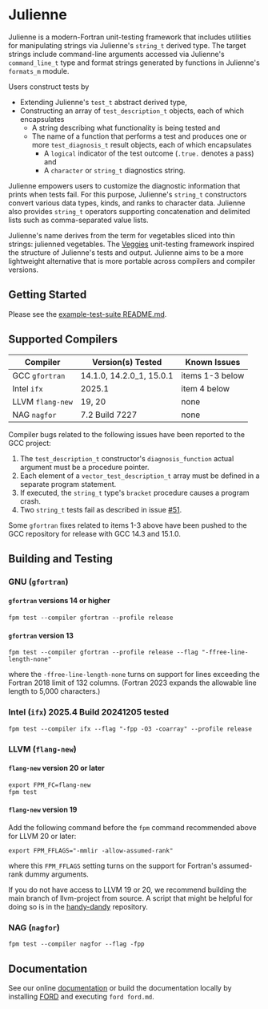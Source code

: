 Julienne
========

Julienne is a modern-Fortran unit-testing framework that includes utilities for manipulating strings 
via Julienne's `string_t` derived type.  The target strings include command-line arguments accessed
via Julienne's `command_line_t` type  and format strings generated by functions in Julienne's `formats_m` module.

Users construct tests by
* Extending Julienne's `test_t` abstract derived type,
* Constructing an array of `test_description_t` objects, each of which encapsulates
   * A string describing what functionality is being tested and
   * The name of a function that performs a test and produces one or more `test_diagnosis_t` result objects, each of which encapsulates
      * A `logical` indicator of the test outcome (`.true.` denotes a pass) and
      * A `character` or `string_t` diagnostics string.
   
Julienne empowers users to customize the diagnostic information that prints when tests fail.
For this purpose, Julienne's `string_t` constructors convert various data types, kinds, and ranks to character data.
Julienne also provides `string_t` operators supporting concatenation and delimited lists such as comma-separated value lists.

Julienne's name derives from the term for vegetables sliced into thin strings: julienned vegetables.
The [Veggies] unit-testing framework inspired the structure of Julienne's tests and output.
Julienne aims to be a more lightweight alternative that is more portable across compilers and compiler versions.

Getting Started
---------------
Please see the [example-test-suite README.md](./example/example-test-suite/README.md).

Supported Compilers 
-------------------

Compiler         | Version(s) Tested        | Known Issues
-----------------|--------------------------|-------------
GCC `gfortran`   | 14.1.0, 14.2.0_1, 15.0.1 | items 1-3 below
Intel `ifx`      | 2025.1                   | item 4 below
LLVM `flang-new` | 19, 20                   | none
NAG `nagfor`     | 7.2 Build 7227           | none

Compiler bugs related to the following issues have been reported to the GCC project:

1. The `test_description_t` constructor's `diagnosis_function` actual argument must be a procedure pointer.
2. Each element of a `vector_test_description_t` array must be defined in a separate program statement.
3. If executed, the `string_t` type's `bracket` procedure causes a program crash.
4. Two `string_t` tests fail as described in issue [#51](https://github.com/BerkeleyLab/julienne/issues/51).

Some `gfortran` fixes related to items 1-3 above have been pushed to the GCC repository for release with GCC 14.3 and 15.1.0.

Building and Testing
--------------------

### GNU (`gfortran`)
#### `gfortran` versions 14 or higher
```
fpm test --compiler gfortran --profile release
```

#### `gfortran` version 13
```
fpm test --compiler gfortran --profile release --flag "-ffree-line-length-none"
```
where the `-ffree-line-length-none` turns on support for lines exceeding the Fortran 2018 limit of 132 columns.
(Fortran 2023 expands the allowable line length to 5,000 characters.)

### Intel (`ifx`) 2025.4 Build 20241205 tested
```
fpm test --compiler ifx --flag "-fpp -O3 -coarray" --profile release
```

### LLVM (`flang-new`)
#### `flang-new` version 20 or later
```
export FPM_FC=flang-new
fpm test
```

#### `flang-new` version 19
Add the following command before the `fpm` command recommended above for LLVM 20 or later:
```
export FPM_FFLAGS="-mmlir -allow-assumed-rank"
```
where this `FPM_FFLAGS` setting turns on the support for Fortran's assumed-rank dummy arguments.

If you do not have access to LLVM 19 or 20, we recommend building the main branch of llvm-project from source.
A script that might be helpful for doing so is in the [handy-dandy] repository.

### NAG (`nagfor`)
```
fpm test --compiler nagfor --flag -fpp
```

Documentation
-------------
See our online [documentation] or build the documentation locally by installing [FORD] and executing `ford ford.md`.

[Sourcery]: https://github.com/sourceryinstitute/sourcery
[Veggies]: https://gitlab.com/everythingfunctional/veggies
[here]: https://github.com/rouson/handy-dandy/blob/7caaa4dc3d6e5331914a3025f0cb1db5ac1a886f/src/fresh-llvm-build.sh
[documentation]: https:///berkeleylab.github.io/julienne/
[FORD]: https://github.com/Fortran-FOSS-Programmers/ford 
[handy-dandy]: https://github.com/rouson/handy-dandy/blob/7caaa4dc3d6e5331914a3025f0cb1db5ac1a886f/src/fresh-llvm-build.sh
